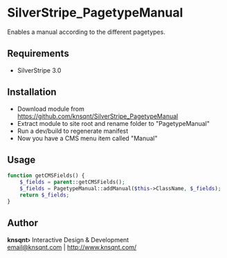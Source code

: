 SilverStripe_PagetypeManual
===========================

Enables a manual according to the different pagetypes.

## Requirements
* SilverStripe 3.0

## Installation
* Download module from https://github.com/knsqnt/SilverStripe_PagetypeManual
* Extract module to site root and rename folder to "PagetypeManual"
* Run a dev/build to regenerate manifest
* Now you have a CMS menu item called "Manual"

## Usage
```php
function getCMSFields() {
    $_fields = parent::getCMSFields();
    $_fields = PagetypeManual::addManual($this->ClassName, $_fields);
    return $_fields;
}
```

## Author
__knsqnt&rsaquo;__ Interactive Design &amp; Development<br>
email@knsqnt.com | http://www.knsqnt.com/
